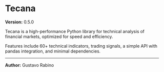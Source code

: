 # Tecana

**Version:** 0.5.0

Tecana is a high-performance Python library for technical analysis of financial markets, optimized for speed and efficiency.

Features include 60+ technical indicators, trading signals, a simple API with pandas integration, and minimal dependencies.

---

**Author:** Gustavo Rabino